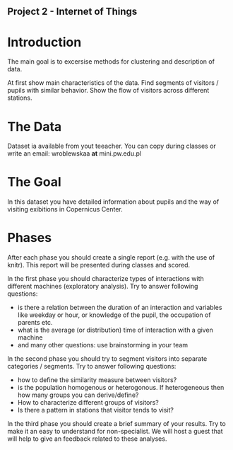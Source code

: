 Project 2 - Internet of Things
------------------------------

# Introduction

The main goal is to excersise methods for clustering and description of data.

At first show main characteristics of the data.
Find segments of visitors / pupils with similar behavior. 
Show the flow of visitors across different stations.

# The Data

Dataset ia available from yout teeacher. You can copy during classes or write an email: wroblewskaa **at** mini.pw.edu.pl


# The Goal

In this dataset you have detailed information about pupils and the way of visiting exibitions in Copernicus Center.

# Phases

After each phase you should create a single report (e.g. with the use of knitr). This report will be presented during classes and scored.

In the first phase you should characterize types of interactions with different machines (exploratory analysis). Try to answer following questions:

* is there a relation between the duration of an interaction and variables like weekday or hour, or knowledge of the pupil, the occupation of parents etc.
* what is the average (or distribution) time of interaction with a given machine
* and many other questions: use brainstorming in your team

In the second phase you should try to segment visitors into separate categories / segments. Try to answer following questions:

* how to define the similarity measure between visitors?
* is the population homogenous or heterogonous. If heterogeneous then how many groups you can derive/define? 
* How to characterize different groups of visitors?
* Is there a pattern in stations that visitor tends to visit?

In the third phase you should create a brief summary of your results. Try to make it an easy to understand for non-specialist.
 We will host a guest that will help to give an feedback related to these analyses.

 

